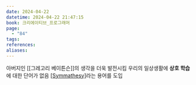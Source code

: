 ```yaml
---
date: 2024-04-22
datetime: 2024-04-22 21:47:15
book: 크리에이티브_프로그래머
page:
  - "84"
tags: 
references: 
aliases:
---
```

아버지인 [[그레고리 베이튼슨]]의 생각을 더욱 발전시킴
우리의 일상생활에 **상호 학습**에 대한 단어가 없음
[[Symmathesy]](시마테시)라는 용어를 도입
